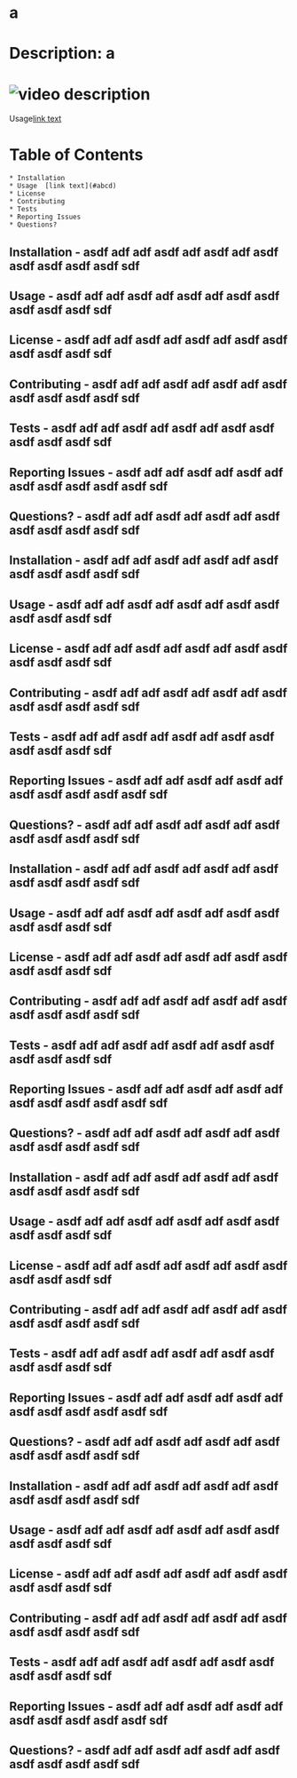 
# a

# Description: a

# ![video description](./readmeImages/videofile.xxx)
Usage[link text](#abcd)
# Table of Contents
    * Installation 
    * Usage  [link text](#abcd)
    * License
    * Contributing
    * Tests
    * Reporting Issues
    * Questions?

## Installation - asdf adf adf asdf adf asdf adf asdf asdf asdf asdf asdf sdf 
## Usage - asdf adf adf asdf adf asdf adf asdf asdf asdf asdf asdf sdf 
## License - asdf adf adf asdf adf asdf adf asdf asdf asdf asdf asdf sdf 
## Contributing - asdf adf adf asdf adf asdf adf asdf asdf asdf asdf asdf sdf 
## Tests - asdf adf adf asdf adf asdf adf asdf asdf asdf asdf asdf sdf 
## Reporting Issues - asdf adf adf asdf adf asdf adf asdf asdf asdf asdf asdf sdf 
## Questions? - asdf adf adf asdf adf asdf adf asdf asdf asdf asdf asdf sdf 


## Installation - asdf adf adf asdf adf asdf adf asdf asdf asdf asdf asdf sdf 
## Usage - asdf adf adf asdf adf asdf adf asdf asdf asdf asdf asdf sdf 
## License - asdf adf adf asdf adf asdf adf asdf asdf asdf asdf asdf sdf 
## Contributing - asdf adf adf asdf adf asdf adf asdf asdf asdf asdf asdf sdf 
## Tests - asdf adf adf asdf adf asdf adf asdf asdf asdf asdf asdf sdf  
## Reporting Issues - asdf adf adf asdf adf asdf adf asdf asdf asdf asdf asdf sdf 
## Questions? - asdf adf adf asdf adf asdf adf asdf asdf asdf asdf asdf sdf 


## Installation - asdf adf adf asdf adf asdf adf asdf asdf asdf asdf asdf sdf 
## Usage - asdf adf adf asdf adf asdf adf asdf asdf asdf asdf asdf sdf 
## License - asdf adf adf asdf adf asdf adf asdf asdf asdf asdf asdf sdf 
## Contributing - asdf adf adf asdf adf asdf adf asdf asdf asdf asdf asdf sdf 
## Tests - asdf adf adf asdf adf asdf adf asdf asdf asdf asdf asdf sdf 
## Reporting Issues - asdf adf adf asdf adf asdf adf asdf asdf asdf asdf asdf sdf 
## Questions? - asdf adf adf asdf adf asdf adf asdf asdf asdf asdf asdf sdf 


## Installation - asdf adf adf asdf adf asdf adf asdf asdf asdf asdf asdf sdf 
## Usage - asdf adf adf asdf adf asdf adf asdf asdf asdf asdf asdf sdf 
## License - asdf adf adf asdf adf asdf adf asdf asdf asdf asdf asdf sdf 
## Contributing - asdf adf adf asdf adf asdf adf asdf asdf asdf asdf asdf sdf 
## Tests - asdf adf adf asdf adf asdf adf asdf asdf asdf asdf asdf sdf  
## Reporting Issues - asdf adf adf asdf adf asdf adf asdf asdf asdf asdf asdf sdf 
## Questions? - asdf adf adf asdf adf asdf adf asdf asdf asdf asdf asdf sdf 


## Installation - asdf adf adf asdf adf asdf adf asdf asdf asdf asdf asdf sdf 
## Usage - asdf adf adf asdf adf asdf adf asdf asdf asdf asdf asdf sdf 
## License - asdf adf adf asdf adf asdf adf asdf asdf asdf asdf asdf sdf 
## Contributing - asdf adf adf asdf adf asdf adf asdf asdf asdf asdf asdf sdf 
## Tests - asdf adf adf asdf adf asdf adf asdf asdf asdf asdf asdf sdf  <a id="abcd"></a>
## Reporting Issues - asdf adf adf asdf adf asdf adf asdf asdf asdf asdf asdf sdf 
## Questions? - asdf adf adf asdf adf asdf adf asdf asdf asdf asdf asdf sdf 
